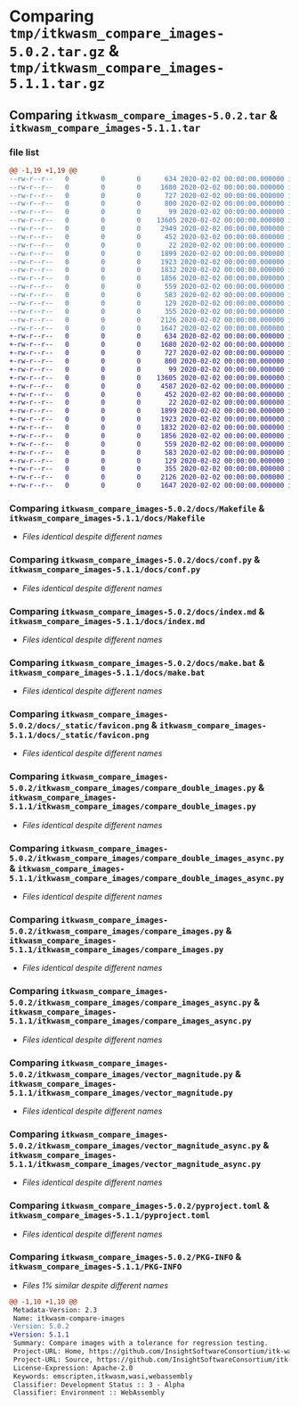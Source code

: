 # Comparing `tmp/itkwasm_compare_images-5.0.2.tar.gz` & `tmp/itkwasm_compare_images-5.1.1.tar.gz`

## Comparing `itkwasm_compare_images-5.0.2.tar` & `itkwasm_compare_images-5.1.1.tar`

### file list

```diff
@@ -1,19 +1,19 @@
--rw-r--r--   0        0        0      634 2020-02-02 00:00:00.000000 itkwasm_compare_images-5.0.2/docs/Makefile
--rw-r--r--   0        0        0     1680 2020-02-02 00:00:00.000000 itkwasm_compare_images-5.0.2/docs/conf.py
--rw-r--r--   0        0        0      727 2020-02-02 00:00:00.000000 itkwasm_compare_images-5.0.2/docs/index.md
--rw-r--r--   0        0        0      800 2020-02-02 00:00:00.000000 itkwasm_compare_images-5.0.2/docs/make.bat
--rw-r--r--   0        0        0       99 2020-02-02 00:00:00.000000 itkwasm_compare_images-5.0.2/docs/requirements.txt
--rw-r--r--   0        0        0    13605 2020-02-02 00:00:00.000000 itkwasm_compare_images-5.0.2/docs/_static/favicon.png
--rw-r--r--   0        0        0     2949 2020-02-02 00:00:00.000000 itkwasm_compare_images-5.0.2/docs/_static/logo.svg
--rw-r--r--   0        0        0      452 2020-02-02 00:00:00.000000 itkwasm_compare_images-5.0.2/itkwasm_compare_images/__init__.py
--rw-r--r--   0        0        0       22 2020-02-02 00:00:00.000000 itkwasm_compare_images-5.0.2/itkwasm_compare_images/_version.py
--rw-r--r--   0        0        0     1899 2020-02-02 00:00:00.000000 itkwasm_compare_images-5.0.2/itkwasm_compare_images/compare_double_images.py
--rw-r--r--   0        0        0     1923 2020-02-02 00:00:00.000000 itkwasm_compare_images-5.0.2/itkwasm_compare_images/compare_double_images_async.py
--rw-r--r--   0        0        0     1832 2020-02-02 00:00:00.000000 itkwasm_compare_images-5.0.2/itkwasm_compare_images/compare_images.py
--rw-r--r--   0        0        0     1856 2020-02-02 00:00:00.000000 itkwasm_compare_images-5.0.2/itkwasm_compare_images/compare_images_async.py
--rw-r--r--   0        0        0      559 2020-02-02 00:00:00.000000 itkwasm_compare_images-5.0.2/itkwasm_compare_images/vector_magnitude.py
--rw-r--r--   0        0        0      583 2020-02-02 00:00:00.000000 itkwasm_compare_images-5.0.2/itkwasm_compare_images/vector_magnitude_async.py
--rw-r--r--   0        0        0      129 2020-02-02 00:00:00.000000 itkwasm_compare_images-5.0.2/.gitignore
--rw-r--r--   0        0        0      355 2020-02-02 00:00:00.000000 itkwasm_compare_images-5.0.2/README.md
--rw-r--r--   0        0        0     2126 2020-02-02 00:00:00.000000 itkwasm_compare_images-5.0.2/pyproject.toml
--rw-r--r--   0        0        0     1647 2020-02-02 00:00:00.000000 itkwasm_compare_images-5.0.2/PKG-INFO
+-rw-r--r--   0        0        0      634 2020-02-02 00:00:00.000000 itkwasm_compare_images-5.1.1/docs/Makefile
+-rw-r--r--   0        0        0     1680 2020-02-02 00:00:00.000000 itkwasm_compare_images-5.1.1/docs/conf.py
+-rw-r--r--   0        0        0      727 2020-02-02 00:00:00.000000 itkwasm_compare_images-5.1.1/docs/index.md
+-rw-r--r--   0        0        0      800 2020-02-02 00:00:00.000000 itkwasm_compare_images-5.1.1/docs/make.bat
+-rw-r--r--   0        0        0       99 2020-02-02 00:00:00.000000 itkwasm_compare_images-5.1.1/docs/requirements.txt
+-rw-r--r--   0        0        0    13605 2020-02-02 00:00:00.000000 itkwasm_compare_images-5.1.1/docs/_static/favicon.png
+-rw-r--r--   0        0        0     4587 2020-02-02 00:00:00.000000 itkwasm_compare_images-5.1.1/docs/_static/logo.svg
+-rw-r--r--   0        0        0      452 2020-02-02 00:00:00.000000 itkwasm_compare_images-5.1.1/itkwasm_compare_images/__init__.py
+-rw-r--r--   0        0        0       22 2020-02-02 00:00:00.000000 itkwasm_compare_images-5.1.1/itkwasm_compare_images/_version.py
+-rw-r--r--   0        0        0     1899 2020-02-02 00:00:00.000000 itkwasm_compare_images-5.1.1/itkwasm_compare_images/compare_double_images.py
+-rw-r--r--   0        0        0     1923 2020-02-02 00:00:00.000000 itkwasm_compare_images-5.1.1/itkwasm_compare_images/compare_double_images_async.py
+-rw-r--r--   0        0        0     1832 2020-02-02 00:00:00.000000 itkwasm_compare_images-5.1.1/itkwasm_compare_images/compare_images.py
+-rw-r--r--   0        0        0     1856 2020-02-02 00:00:00.000000 itkwasm_compare_images-5.1.1/itkwasm_compare_images/compare_images_async.py
+-rw-r--r--   0        0        0      559 2020-02-02 00:00:00.000000 itkwasm_compare_images-5.1.1/itkwasm_compare_images/vector_magnitude.py
+-rw-r--r--   0        0        0      583 2020-02-02 00:00:00.000000 itkwasm_compare_images-5.1.1/itkwasm_compare_images/vector_magnitude_async.py
+-rw-r--r--   0        0        0      129 2020-02-02 00:00:00.000000 itkwasm_compare_images-5.1.1/.gitignore
+-rw-r--r--   0        0        0      355 2020-02-02 00:00:00.000000 itkwasm_compare_images-5.1.1/README.md
+-rw-r--r--   0        0        0     2126 2020-02-02 00:00:00.000000 itkwasm_compare_images-5.1.1/pyproject.toml
+-rw-r--r--   0        0        0     1647 2020-02-02 00:00:00.000000 itkwasm_compare_images-5.1.1/PKG-INFO
```

### Comparing `itkwasm_compare_images-5.0.2/docs/Makefile` & `itkwasm_compare_images-5.1.1/docs/Makefile`

 * *Files identical despite different names*

### Comparing `itkwasm_compare_images-5.0.2/docs/conf.py` & `itkwasm_compare_images-5.1.1/docs/conf.py`

 * *Files identical despite different names*

### Comparing `itkwasm_compare_images-5.0.2/docs/index.md` & `itkwasm_compare_images-5.1.1/docs/index.md`

 * *Files identical despite different names*

### Comparing `itkwasm_compare_images-5.0.2/docs/make.bat` & `itkwasm_compare_images-5.1.1/docs/make.bat`

 * *Files identical despite different names*

### Comparing `itkwasm_compare_images-5.0.2/docs/_static/favicon.png` & `itkwasm_compare_images-5.1.1/docs/_static/favicon.png`

 * *Files identical despite different names*

### Comparing `itkwasm_compare_images-5.0.2/itkwasm_compare_images/compare_double_images.py` & `itkwasm_compare_images-5.1.1/itkwasm_compare_images/compare_double_images.py`

 * *Files identical despite different names*

### Comparing `itkwasm_compare_images-5.0.2/itkwasm_compare_images/compare_double_images_async.py` & `itkwasm_compare_images-5.1.1/itkwasm_compare_images/compare_double_images_async.py`

 * *Files identical despite different names*

### Comparing `itkwasm_compare_images-5.0.2/itkwasm_compare_images/compare_images.py` & `itkwasm_compare_images-5.1.1/itkwasm_compare_images/compare_images.py`

 * *Files identical despite different names*

### Comparing `itkwasm_compare_images-5.0.2/itkwasm_compare_images/compare_images_async.py` & `itkwasm_compare_images-5.1.1/itkwasm_compare_images/compare_images_async.py`

 * *Files identical despite different names*

### Comparing `itkwasm_compare_images-5.0.2/itkwasm_compare_images/vector_magnitude.py` & `itkwasm_compare_images-5.1.1/itkwasm_compare_images/vector_magnitude.py`

 * *Files identical despite different names*

### Comparing `itkwasm_compare_images-5.0.2/itkwasm_compare_images/vector_magnitude_async.py` & `itkwasm_compare_images-5.1.1/itkwasm_compare_images/vector_magnitude_async.py`

 * *Files identical despite different names*

### Comparing `itkwasm_compare_images-5.0.2/pyproject.toml` & `itkwasm_compare_images-5.1.1/pyproject.toml`

 * *Files identical despite different names*

### Comparing `itkwasm_compare_images-5.0.2/PKG-INFO` & `itkwasm_compare_images-5.1.1/PKG-INFO`

 * *Files 1% similar despite different names*

```diff
@@ -1,10 +1,10 @@
 Metadata-Version: 2.3
 Name: itkwasm-compare-images
-Version: 5.0.2
+Version: 5.1.1
 Summary: Compare images with a tolerance for regression testing.
 Project-URL: Home, https://github.com/InsightSoftwareConsortium/itk-wasm
 Project-URL: Source, https://github.com/InsightSoftwareConsortium/itk-wasm
 License-Expression: Apache-2.0
 Keywords: emscripten,itkwasm,wasi,webassembly
 Classifier: Development Status :: 3 - Alpha
 Classifier: Environment :: WebAssembly
```


